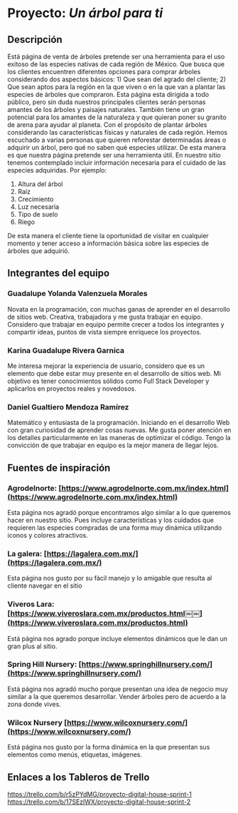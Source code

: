 # Proyecto: _Un árbol para ti_
## Descripción 
Está página de venta de árboles pretende ser una herramienta para el uso exitoso de las especies nativas de cada región de México. Que busca que los clientes encuentren diferentes opciones para comprar árboles considerando dos aspectos básicos: 1) Que sean del agrado del cliente; 2) Que sean aptos para la región en la que viven o en la que van a plantar las especies de árboles que compraron. 
Esta página esta dirigida a todo público, pero sin duda nuestros principales clientes serán personas amantes de los árboles y paisajes naturales. También tiene un gran potencial para los amantes de la naturaleza y que quieran poner su granito de arena para ayudar al planeta. Con el propósito de plantar árboles considerando las características físicas y naturales de cada región. Hemos escuchado a varias personas que quieren reforestar determinadas áreas o adquirir un árbol, pero qué no saben qué especies utilizar. De esta manera es que nuestra página pretende ser una herramienta útil. En nuestro sitio tenemos contemplado incluir información necesaria para el cuidado de las especies adquiridas. Por ejemplo: 
1.	Altura del árbol
2.	Raíz
3.	Crecimiento
4.	Luz necesaria
5.	Tipo de suelo
6.	Riego 

De esta manera el cliente tiene la oportunidad de visitar en cualquier momento y tener acceso a información básica sobre las especies de árboles que adquirió. 

## Integrantes del equipo

### Guadalupe Yolanda Valenzuela Morales
Novata en la programación, con muchas ganas de aprender en el desarrollo de sitios web. Creativa, trabajadora y me gusta trabajar en equipo. Considero que trabajar en equipo permite crecer a todos los integrantes y compartir ideas, puntos de vista siempre enriquece los proyectos.

### Karina Guadalupe Rivera Garnica
Me interesa mejorar la experiencia de usuario, considero que es un elemento que debe estar muy presente en el desarrollo de sitios web. Mi objetivo es tener conocimientos sólidos como Full Stack Developer y aplicarlos en proyectos reales y novedosos.

### Daniel Gualtiero Mendoza Ramírez 

Matemático y entusiasta de la programación. Iniciando en el desarrollo Web con gran curiosidad de aprender cosas nuevas. Me gusta poner atención en los detalles particularmente en las maneras de optimizar el código. Tengo la convicción de que trabajar en equipo es la mejor manera de llegar lejos.

## Fuentes de inspiración 

### Agrodelnorte: [https://www.agrodelnorte.com.mx/index.html](https://www.agrodelnorte.com.mx/index.html) 

Esta página nos agradó porque encontramos algo similar a lo que queremos hacer en nuestro sitio. Pues incluye características y los cuidados que requieren las especies compradas de una forma muy dinámica utilizando iconos y colores atractivos.

### La galera: [https://lagalera.com.mx/](https://lagalera.com.mx/) 

Esta página nos gusto por su fácil manejo y lo amigable que resulta al cliente navegar en el sitio

### Viveros Lara: [https://www.viveroslara.com.mx/productos.html￼￼](https://www.viveroslara.com.mx/productos.html)

Está página nos agrado porque incluye elementos dinámicos que le dan un gran plus al sitio.

### Spring Hill Nursery: [https://www.springhillnursery.com/](https://www.springhillnursery.com/)

Está página nos agradó mucho porque presentan una idea de negocio muy similar a la que queremos desarrollar. Vender árboles pero de acuerdo a la zona donde vives.

### Wilcox Nursery [https://www.wilcoxnursery.com/](https://www.wilcoxnursery.com/)

Está página nos gusto por la forma dinámica en la que presentan sus elementos como menús, etiquetas, imágenes.


## Enlaces a los Tableros de Trello
https://trello.com/b/r5zPYdMG/proyecto-digital-house-sprint-1
https://trello.com/b/17SEzlWX/proyecto-digital-house-sprint-2

